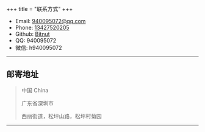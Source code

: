 +++
title = "联系方式"
+++

* Email: [940095072@qq.com](940095072@qq.com)
* Phone: [13427520205](tel:13427520205)
* Github: [Bitnut](https://github.com/Bitnut)
* QQ: 940095072
* 微信: h940095072


---

## 邮寄地址

> 中国 China
>
> 广东省深圳市
>
> 西丽街道，松坪山路，松坪村菊园

---

